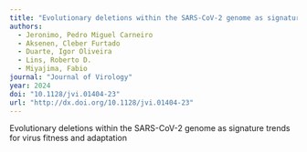```yaml
---
title: "Evolutionary deletions within the SARS-CoV-2 genome as signature trends for virus fitness and adaptation"
authors:
  - Jeronimo, Pedro Miguel Carneiro
  - Aksenen, Cleber Furtado
  - Duarte, Igor Oliveira
  - Lins, Roberto D.
  - Miyajima, Fabio
journal: "Journal of Virology"
year: 2024
doi: "10.1128/jvi.01404-23"
url: "http://dx.doi.org/10.1128/jvi.01404-23"
---
```


Evolutionary deletions within the SARS-CoV-2 genome as signature trends for virus fitness and adaptation
